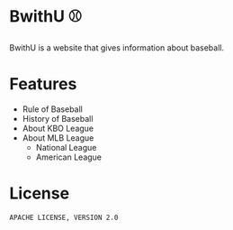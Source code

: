 # BwithU :baseball:
BwithU is a website that gives information about baseball.

# Features
- Rule of Baseball
- History of Baseball
- About KBO League
- About MLB League
    - National League
    - American League
  
# License
```APACHE LICENSE, VERSION 2.0```


